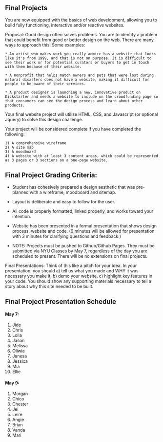 ## Final Projects

You are now equipped with the basics of web development, allowing you to build fully functioning, interactive and/or reactive websites. 

Proposal: Good design often solves problems. You are to identify a problem that could benefit from good or better design on the web. There are many ways to approach this! Some examples:

    * An artist who makes work you really admire has a website that looks like it's from 1999, and that is not on purpose. It is difficult to see their work or for potential curators or buyers to get in touch with them because of their website. 
    
    * A nonprofit that helps match owners and pets that were lost during natural disasters does not have a website, making it difficult for people to be aware of their services.
    
    * A product designer is launching a new, innovative product on Kickstarter and needs a website to include on the crowdfunding page so that consumers can see the design process and learn about other products.
    
Your final website project will utilize HTML, CSS, and Javascript (or optional Jquery) to solve this design challenge. 

Your project will be considered complete if you have completed the following:

    1) A comprehensive wireframe
    2) A site map
    3) A moodboard
    4) A website with at least 3 content areas, which could be represented as 3 pages or 3 sections on a one-page website.
    
## Final Project Grading Criteria:

* Student has cohesively prepared a design aesthetic that was pre-planned with a wireframe, moodboard and sitemap.

* Layout is deliberate and easy to follow for the user.

* All code is properly formatted, linked properly, and works toward your intention.

* Website has been presented in a formal presentation that shows design process, website and code. (6 minutes will be allowed for presentation with 3 minutes for clarifying questions and feedback.)

* NOTE: Projects must be pushed to Github/Github Pages. They must be submitted via NYU Classes by May 7, regardless of the day you are scheduled to present. There will be no extensions on final projects.

Final Presentations: Think of this like a pitch for your idea. In your presentation, you should a) tell us what you made and WHY it was necessary you make it, b) demo your website, c) highlight key features in your code. You should show any supporting materials necessary to tell a story about why this site needed to be built. 

## Final Project Presentation Schedule 

#### May 7:

1. Jide
2. Chris
3. Lolla
4. Jason
5. Melissa
6. Oliwia
7. Janesa
8. Jessica
9. Mia
10. Ellie

#### May 9:

1. Morgan
2. Chico
3. Chester
4. Jei
5. Leire
6. Angie
7. Brian
8. Vanda
9. Mari





